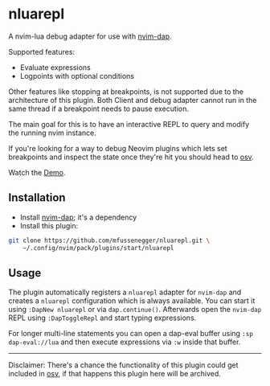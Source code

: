 # nluarepl

A nvim-lua debug adapter for use with [nvim-dap][nvim-dap].

Supported features:

- Evaluate expressions
- Logpoints with optional conditions

Other features like stopping at breakpoints, is not supported due to the
architecture of this plugin. Both Client and debug adapter cannot run in the
same thread if a breakpoint needs to pause execution.

The main goal for this is to have an interactive REPL to query and modify the
running nvim instance.

If you're looking for a way to debug Neovim plugins which lets set breakpoints
and inspect the state once they're hit you should head to [osv][osv].

Watch the [Demo][demo].

## Installation

- Install [nvim-dap][nvim-dap]; it's a dependency
- Install this plugin:

```bash
git clone https://github.com/mfussenegger/nluarepl.git \
    ~/.config/nvim/pack/plugins/start/nluarepl
```

## Usage

The plugin automatically registers a `nluarepl` adapter for `nvim-dap` and
creates a `nluarepl` configuration which is always available. You can start it
using `:DapNew nluarepl` or via `dap.continue()`. Afterwards open the
`nvim-dap` REPL using `:DapToggleRepl` and start typing expressions.

For longer multi-line statements you can open a dap-eval buffer using `:sp
dap-eval://lua` and then execute expressions via `:w` inside that buffer.

---

Disclaimer: There's a chance the functionality of this plugin could get
included in [osv][osv], if that happens this plugin here will be archived.

[osv]: https://github.com/jbyuki/one-small-step-for-vimkind
[nvim-dap]: https://github.com/mfussenegger/nvim-dap
[demo]: https://zignar.net/assets/files/c6144a41526e81b82d9cac39901782a4140d3f14adec3c8b8061cb1028e700ff.webm
